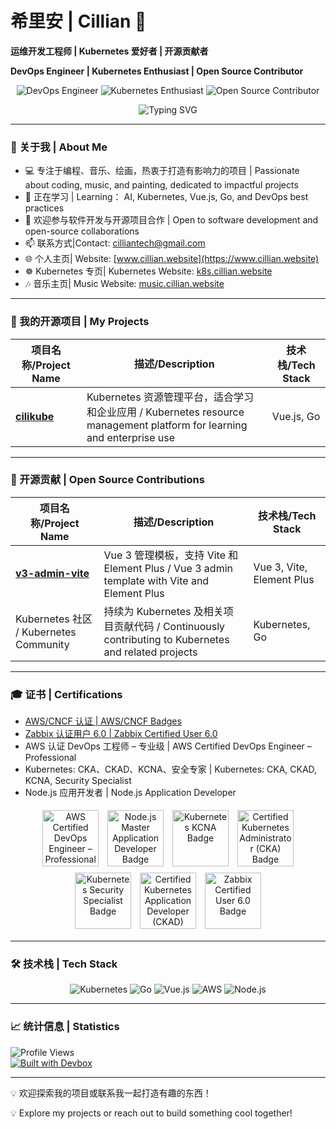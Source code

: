 # 希里安 | Cillian 🌟  
**运维开发工程师 | Kubernetes 爱好者 | 开源贡献者**

**DevOps Engineer | Kubernetes Enthusiast | Open Source Contributor**

<p align="center">
  <img src="https://img.shields.io/badge/DevOps-Engineer-4FC08D?style=flat-square&logo=devops&logoColor=white" alt="DevOps Engineer" />
  <img src="https://img.shields.io/badge/Kubernetes-Enthusiast-326CE5?style=flat-square&logo=kubernetes&logoColor=white" alt="Kubernetes Enthusiast" />
  <img src="https://img.shields.io/badge/Open%20Source-Contributor-FF5722?style=flat-square&logo=open-source-initiative&logoColor=white" alt="Open Source Contributor" />
</p>
<p align="center">
  <img src="https://readme-typing-svg.herokuapp.com?font=Fira+Code&size=30&pause=500&color=326CE5&center=true&vCenter=true&width=800&lines=DevOps+Engineer;Kubernetes+Enthusiast;Open+Source+Contributor" alt="Typing SVG" />
</p>

---

### 👋 关于我 | About Me  
- 💻 专注于编程、音乐、绘画，热衷于打造有影响力的项目 | Passionate about coding, music, and painting, dedicated to impactful projects
- 🌱 正在学习 | Learning： AI, Kubernetes, Vue.js, Go, and DevOps best practices
- 💼 欢迎参与软件开发与开源项目合作 | Open to software development and open-source collaborations
- 📫 联系方式|Contact: [cilliantech@gmail.com](mailto:cilliantech@gmail.com)
- 🌐 个人主页| Website: [www.cillian.website](https://www.cillian.website)  
- ☸️ Kubernetes 专页| Kubernetes Website: [k8s.cillian.website](https://k8s.cillian.website)
- 🎶 音乐主页| Music Website: [music.cillian.website](https://music.cillian.website)

---

### 🚀 我的开源项目 | My Projects 

| 项目名称/Project Name | 描述/Description | 技术栈/Tech Stack |
| --------------------- | --------------- | ---------------- |
| [**cilikube**](https://github.com/ciliverse/cilikube) | Kubernetes 资源管理平台，适合学习和企业应用 / Kubernetes resource management platform for learning and enterprise use | Vue.js, Go |

---

### 👥 开源贡献 | Open Source Contributions  

| 项目名称/Project Name | 描述/Description | 技术栈/Tech Stack |
| --------------------- | --------------- | ---------------- |
| [**v3-admin-vite**](https://github.com/un-pany/v3-admin-vite) | Vue 3 管理模板，支持 Vite 和 Element Plus / Vue 3 admin template with Vite and Element Plus | Vue 3, Vite, Element Plus |
| Kubernetes 社区 / Kubernetes Community | 持续为 Kubernetes 及相关项目贡献代码 / Continuously contributing to Kubernetes and related projects | Kubernetes, Go |
---

### 🎓 证书 | Certifications  
- [AWS/CNCF 认证 | AWS/CNCF Badges](https://www.credly.com/users/cilliantech/badges)
- [Zabbix 认证用户 6.0 | Zabbix Certified User 6.0](https://www.zabbix.com/certificate/?firstname=Xuerui&lastname=Zhang&certificate=CU-2306-014)
- AWS 认证 DevOps 工程师 – 专业级 | AWS Certified DevOps Engineer – Professional
- Kubernetes: CKA、CKAD、KCNA、安全专家 | Kubernetes: CKA, CKAD, KCNA, Security Specialist
- Node.js 应用开发者 | Node.js  Application Developer

<p align="center">
  <img src="https://images.credly.com/size/110x110/images/bd31ef42-d460-493e-8503-39592aaf0458/image.png" alt="AWS Certified DevOps Engineer – Professional Badge" width="90" height="90" style="margin: 5px;" />
  <img src="https://images.credly.com/size/110x110/images/8ee45313-716a-4142-a9da-30adaaea0c12/Training_Badges_Master_Node-AppDev.png" alt="Node.js Master Application Developer Badge" width="90" height="90" style="margin: 5px;" />
  <img src="https://images.credly.com/size/110x110/images/cc8adc83-1dc6-4d57-8e20-22171247e052/blob" alt="Kubernetes KCNA Badge" width="90" height="90" style="margin: 5px;" />
  <img src="https://images.credly.com/size/110x110/images/8b8ed108-e77d-4396-ac59-2504583b9d54/cka_from_cncfsite__281_29.png" alt="Certified Kubernetes Administrator (CKA) Badge" width="90" height="90" style="margin: 5px;" />
  <img src="https://images.credly.com/size/110x110/images/9945dfcb-1cca-4529-85e6-db1be3782210/kubernetes-security-specialist-logo2.png" alt="Kubernetes Security Specialist Badge" width="90" height="90" style="margin: 5px;" />
  <img src="https://images.credly.com/size/110x110/images/f28f1d88-428a-47f6-95b5-7da1dd6c1000/KCNA_badge.png" alt="Certified Kubernetes Application Developer (CKAD) Badge" width="90" height="90" style="margin: 5px;" />
  <img src="https://assets.zabbix.com/img/certificate_validation/certified_user_6_0_certificate.png" alt="Zabbix Certified User 6.0 Badge" width="90" height="90" style="margin: 5px;" />
</p>

---

### 🛠️ 技术栈 | Tech Stack  
<p align="center">
  <img src="https://img.shields.io/badge/Kubernetes-326CE5?style=flat-square&logo=kubernetes&logoColor=white" alt="Kubernetes" />
  <img src="https://img.shields.io/badge/Go-00ADD8?style=flat-square&logo=go&logoColor=white" alt="Go" />
  <img src="https://img.shields.io/badge/Vue.js-4FC08D?style=flat-square&logo=vue.js&logoColor=white" alt="Vue.js" />
  <img src="https://img.shields.io/badge/AWS-232F3E?style=flat-square&logo=amazon-aws&logoColor=white" alt="AWS" />
  <img src="https://img.shields.io/badge/Node.js-339933?style=flat-square&logo=node.js&logoColor=white" alt="Node.js" />
</p>

---

### 📈 统计信息 | Statistics  
<!-- <p align="center">
  <img src="https://github-readme-activity-graph.vercel.app/graph?username=cilliantech&theme=radical&hide_border=true&area=true" alt="GitHub Activity Timeline" />
</p> -->


![Profile Views](https://komarev.com/ghpvc/?username=cilliantech&style=flat-square&color=blue)  
[![Built with Devbox](https://www.jetify.com/img/devbox/shield_galaxy.svg)](https://www.jetify.com/devbox/docs/contributor-quickstart/)


---

💡 欢迎探索我的项目或联系我一起打造有趣的东西！ 

💡 Explore my projects or reach out to build something cool together!